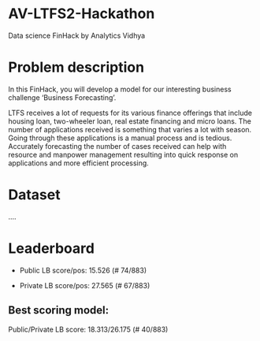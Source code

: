 # AV-LTFS2-Hackathon

Data science FinHack by Analytics Vidhya


# Problem description

In this FinHack, you will develop a model for our interesting business challenge ‘Business Forecasting’.

LTFS receives a lot of requests for its various finance offerings that include housing loan, two-wheeler loan, real estate financing and micro loans. The number of applications received is something that varies a lot with season. Going through these applications is a manual process and is tedious. Accurately forecasting the number of cases received can help with resource and manpower management resulting into quick response on applications and more efficient processing.

# Dataset

....




# Leaderboard

- Public LB score/pos: 15.526	  (# 74/883)         

- Private LB score/pos: 27.565  (# 67/883)


## Best scoring model:
Public/Private LB score: 18.313/26.175 (# 40/883)

